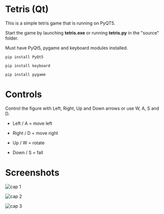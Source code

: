 # Tetris (Qt)

This is a simple tetris game that is running on PyQT5.

Start the game by launching **tetris.exe** or running **tetris.py** in the "source" folder.

Must have PyQt5, pygame and keyboard modules installed.

`pip install PyQt5`

`pip install keyboard`

`pip install pygame`

# Controls

Control the figure with Left, Right, Up and Down arrows or use W, A, S and D.

- Left / A = move left

- Right / D = move right

- Up / W = rotate

- Down / S = fall

# Screenshots

![cap 1](https://github.com/combo-wombo/Python-PyQT5-Tetris-game/blob/main/screenshots/1.jpg?raw=true)

![cap 2](https://github.com/combo-wombo/Python-PyQT5-Tetris-game/blob/main/screenshots/2.jpg?raw=true)

![cap 3](https://github.com/combo-wombo/Python-PyQT5-Tetris-game/blob/main/screenshots/3.jpg?raw=true)



